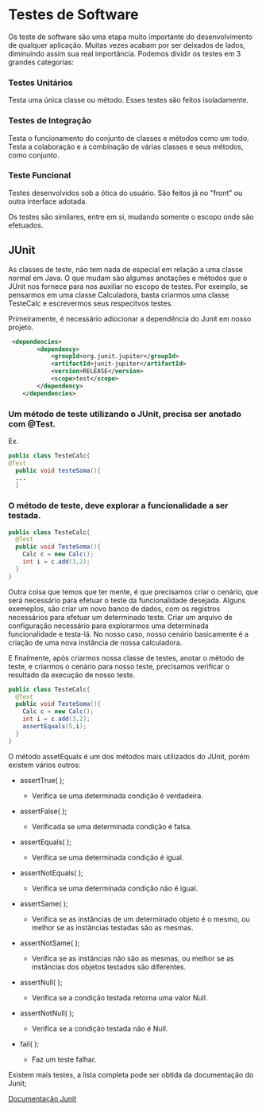 # Testes de Software
Os teste de software são uma etapa muito importante do desenvolvimento de qualquer aplicação.
Muitas vezes acabam por ser deixados de lados, diminuindo assim sua real importância.
Podemos dividir os testes em 3 grandes categorias:

### Testes Unitários
Testa uma única classe ou método. Esses testes são feitos isoladamente.

### Testes de Integração
Testa o funcionamento do conjunto de classes e métodos como um todo. Testa a colaboração e a combinação de várias classes e seus métodos, como conjunto.

### Teste Funcional
Testes desenvolvidos sob a ótica do usuário. São feitos já no "front" ou outra interface adotada.

Os testes são similares, entre em si, mudando somente o escopo onde são efetuados.

## JUnit

As classes de teste, não tem nada de especial em relação a uma classe normal em Java. O que mudam são algumas anotações e métodos que o JUnit nos fornece para nos auxiliar no escopo de testes.
Por exemplo, se pensarmos em uma classe Calculadora, basta criarmos uma classe TesteCalc e escrevermos seus respecitvos testes.

Primeiramente, é necessário adiocionar a dependência do Junit em nosso projeto.
```xml
 <dependencies>
        <dependency>
            <groupId>org.junit.jupiter</groupId>
            <artifactId>junit-jupiter</artifactId>
            <version>RELEASE</version>
            <scope>test</scope>
        </dependency>
    </dependencies>
```

### Um método de teste utilizando o JUnit, precisa ser anotado com @Test.
Ex.
```java
public class TesteCalc{
@Test
  public void testeSoma(){
  ...
  }
```

### O método de teste, deve explorar a funcionalidade a ser testada.

```java
public class TesteCalc{
  @Test
  public void TesteSoma(){
    Calc c = new Calc();
    int i = c.add(3,2);
  }
}
```
Outra coisa que temos que ter mente, é que precisamos criar o cenário, que será necessário para efetuar o teste da funcionalidade desejada.
Alguns exemeplos, são criar um novo banco de dados, com os registros necessários para efetuar um determinado teste. Criar um arquivo de configuração necessário para explorarmos uma determinada funcionalidade e testa-lá.
No nosso caso, nosso cenário basicamente é a criação de uma nova instância de nossa calculadora.

E finalmente, após criarmos nossa classe de testes, anotar o método de teste, e criarmos o cenário para nosso teste, precisamos verificar o resultado da execução de nosso teste.

```java
public class TesteCalc{
  @Test
  public void TesteSoma(){
    Calc c = new Calc();
    int i = c.add(3,2);
    assertEquals(5,i);
  }
}
```
O método assetEquals é um dos métodos mais utilizados do JUnit, porém existem vários outros:

* assertTrue( );
  - Verifica se uma determinada condição é verdadeira.
  
* assertFalse( );
  - Verificada se uma determinada condição é falsa.
  
* assertEquals( );
  - Verifica se uma determinada condição é igual.
  
* assertNotEquals( );
  - Verifica se uma determinada condição não é igual.
  
* assertSame( );
  - Verifica se as instâncias de um determinado objeto é o mesmo, ou melhor se as instâncias testadas são as mesmas.
  
* assertNotSame( );
  - Verifica se as instâncias não são as mesmas, ou melhor se as instâncias dos objetos testados são diferentes.
  
* assertNull( );
  - Verifica se a condição testada retorna uma valor Null.
  
* assertNotNull( );
  - Verifica se a condição testada não é Null.
  
* fail( );
  - Faz um teste falhar.

Existem mais testes, a lista completa pode ser obtida da documentação do Junit;

[Documentação Junit](https://junit.org/junit5/docs/5.0.1/api/org/junit/jupiter/api/Assertions.html)
